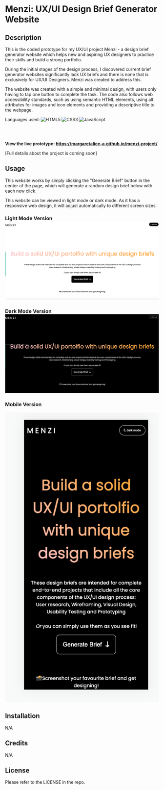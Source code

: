 # Menzi: UX/UI Design Brief Generator Website



## Description



This is the coded prototype for my UX/UI project Menzi - a design brief generator website which helps new and aspiring UX designers to practice their skills and build a strong portfolio. 



During the initial stages of the design process, I discovered current brief generator websites significantly lack UX briefs and there is none that is exclusively for UX/UI Designers. Menzi was created to address this.



The website was created with a simple and minimal design, with users only having to tap one button to complete the task. The code also follows web accessibility standards, such as using semantic HTML elements, using alt attributes for images and icon elements and providing a descriptive title to the webpage. 



Languages used: ![HTML5](https://img.shields.io/badge/html5-%23E34F26.svg?style=for-the-badge&logo=html5&logoColor=white) ![CSS3](https://img.shields.io/badge/css3-%231572B6.svg?style=for-the-badge&logo=css3&logoColor=white) ![JavaScript](https://img.shields.io/badge/javascript-%23323330.svg?style=for-the-badge&logo=javascript&logoColor=%23F7DF1E)

<br>
<br>

<b>View the live prototype: https://margaretalice-a.github.io/menzi-project/</b>


[Full details about the project is coming soon]





## Usage



This website works by simply clicking the "Generate Brief" button in the center of the page, which will generate a random design brief below with each new click. 



This website can be viewed in light mode or dark mode. As it has a responsive web design, it will adjust automatically to different screen sizes. 



### Light Mode Version ![Light Mode Version](websitelight.png)



### Dark Mode Version ![Dark Mode Version](websitedark.png)



### Mobile Version
![Mobile Version](mobile-version.png)





## Installation



N/A



## Credits



N/A



## License



Please refer to the LICENSE in the repo.
